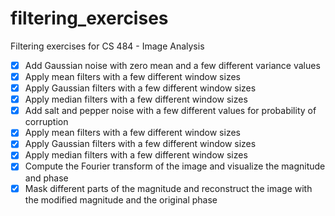 # filtering_exercises
Filtering exercises for CS 484 - Image Analysis
 - [x] Add Gaussian noise with zero mean and a few different variance values
 - [x] Apply mean filters with a few different window sizes
 - [x] Apply Gaussian filters with a few different window sizes
 - [x] Apply median filters with a few different window sizes
 - [x] Add salt and pepper noise with a few different values for probability of corruption
 - [x] Apply mean filters with a few different window sizes
 - [x] Apply Gaussian filters with a few different window sizes
 - [x] Apply median filters with a few different window sizes
 - [x] Compute the Fourier transform of the image and visualize the magnitude and phase
 - [x] Mask different parts of the magnitude and reconstruct the image with the modified magnitude and the original phase
